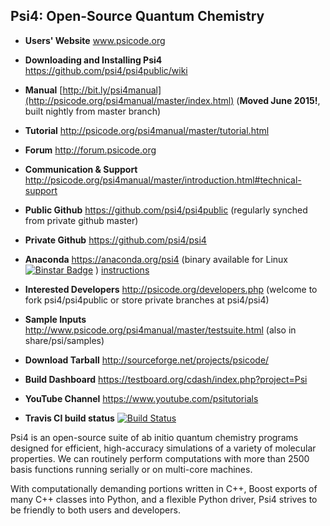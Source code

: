 Psi4: Open-Source Quantum Chemistry
-----------------------------------

* **Users' Website**  www.psicode.org

* **Downloading and Installing Psi4** https://github.com/psi4/psi4public/wiki

* **Manual**  [http://bit.ly/psi4manual](http://psicode.org/psi4manual/master/index.html) (**Moved June 2015!**, built nightly from master branch)

* **Tutorial** http://psicode.org/psi4manual/master/tutorial.html

* **Forum** http://forum.psicode.org

* **Communication & Support** http://psicode.org/psi4manual/master/introduction.html#technical-support

* **Public Github**  https://github.com/psi4/psi4public (regularly synched from private github master)

* **Private Github**  https://github.com/psi4/psi4

* **Anaconda**  https://anaconda.org/psi4 (binary available for Linux [![Binstar Badge](https://anaconda.org/psi4/psi4/badges/downloads.svg)](https://anaconda.org/psi4/psi4) ) [instructions](http://psicode.org/psi4manual/master/conda.html#quick-installation)

* **Interested Developers**  http://psicode.org/developers.php (welcome to fork psi4/psi4public or store private branches at psi4/psi4)

* **Sample Inputs**  http://www.psicode.org/psi4manual/master/testsuite.html (also in share/psi/samples)

* **Download Tarball** http://sourceforge.net/projects/psicode/ 

* **Build Dashboard** https://testboard.org/cdash/index.php?project=Psi

* **YouTube Channel** https://www.youtube.com/psitutorials

* **Travis CI build status** [![Build Status](https://travis-ci.org/psi4/psi4public.svg?branch=master)](https://travis-ci.org/psi4/psi4public)

Psi4 is an open-source suite of ab initio quantum chemistry programs
designed for efficient, high-accuracy simulations of a variety of
molecular properties. We can routinely perform computations with more
than 2500 basis functions running serially or on multi-core machines.

With computationally demanding portions written in C++, Boost exports
of many C++ classes into Python, and a flexible Python driver, Psi4
strives to be friendly to both users and developers.

